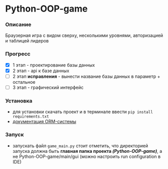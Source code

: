 # Python-OOP-game
### Описание
Браузерная игра с видом сверху, несколькими уровнями, авторизацией и таблицей лидеров

### Прогресс
- [x] 1 этап - проектирование базы данных
- [x] 2 этап - api к базе данных 
- [ ] 2 этап __исправления__ - вынести название базы данных в параметр + остальное
- [ ] 3 этап - графический интерфейс

### Установка
 - для установки скачать проект и в терминале ввести ``pip install requirements.txt``
 - [документация ORM-системы](http://docs.peewee-orm.com/en/latest/index.html)

### Запуск
 - запускать файл ``game_main.py``
 стоит отметить, что директорией запуска должна быть __главная папка проекта _(Python-OOP-game)___,
 а не Python-OOP-game/main/gui (можно настроить run configuration в IDE)